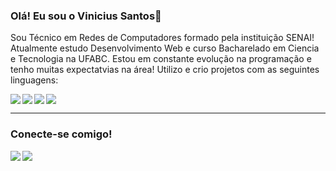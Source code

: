 ### Olá! Eu sou o Vinicius Santos👋

<p>Sou Técnico em Redes de Computadores formado pela instituição SENAI! Atualmente estudo Desenvolvimento Web e curso Bacharelado em Ciencia e Tecnologia na UFABC. Estou em constante evolução na programação e tenho muitas expectatvias na área! Utilizo e crio projetos com as seguintes linguagens:</p>

<img align="left" src="https://img.shields.io/badge/HTML5-E34F26?style=for-the-badge&logo=html5&logoColor=white" />
<img align="left" src="https://img.shields.io/badge/CSS3-1572B6?style=for-the-badge&logo=css3&logoColor=white" />
<img align="left" src="https://img.shields.io/badge/JavaScript-F7DF1E?style=for-the-badge&logo=javascript&logoColor=black" />
<img src="https://img.shields.io/badge/React-20232A?style=for-the-badge&logo=react&logoColor=61DAFB" />

---

### Conecte-se comigo!

<a href="https://www.instagram.com/vinixsantos06/" target="_blank">
<img align="left" src="https://img.shields.io/badge/Instagram-E4405F?style=for-the-badge&logo=instagram&logoColor=white" /> </a>
<a href="https://www.linkedin.com/in/viniciussantosdeoliveira/" target="_blank">
<img align="left" src="https://img.shields.io/badge/LinkedIn-0077B5?style=for-the-badge&logo=linkedin&logoColor=white" /> </a>
